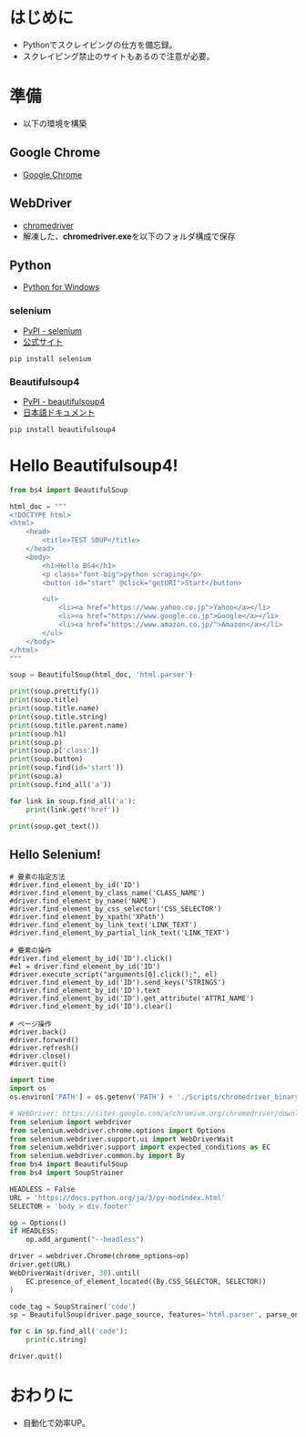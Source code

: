 # はじめに

- Pythonでスクレイピングの仕方を備忘録。
- スクレイピング禁止のサイトもあるので注意が必要。

# 準備

- 以下の環境を構築

## Google Chrome
- [Google Chrome](https://www.google.com/intl/ja_jp/chrome/)

## WebDriver
- [chromedriver](https://sites.google.com/a/chromium.org/chromedriver/downloads)
 - 解凍した、**chromedriver.exe**を以下のフォルダ構成で保存

## Python
- [Python for Windows](https://www.python.org/downloads/windows/)

### selenium
 - [PyPI - selenium](https://pypi.org/project/selenium/)
  - [公式サイト](https://selenium.dev/) 

```python:selenium
pip install selenium
```

### Beautifulsoup4
 - [PyPI - beautifulsoup4](https://pypi.org/project/beautifulsoup4/)
  - [日本語ドキュメント](http://kondou.com/BS4/#) 

```python:BS4
pip install beautifulsoup4
```

# Hello Beautifulsoup4!

```python:scraping.py
from bs4 import BeautifulSoup

html_doc = """
<!DOCTYPE html>
<html>
    <head>
        <title>TEST SOUP</title>
    </head>
    <body>
        <h1>Hello BS4</h1>
        <p class="font-big">python scraping</p>
        <button id="start" @click="getURI">Start</button>

        <ul>
            <li><a href="https://www.yahoo.co.jp">Yahoo</a></li>
            <li><a href="https://www.google.co.jp">Google</a></li>
            <li><a href="https://www.amazon.co.jp/">Amazon</a></li>
        </ul>
    </body>
</html>
"""

soup = BeautifulSoup(html_doc, 'html.parser')

print(soup.prettify())
print(soup.title)
print(soup.title.name)
print(soup.title.string)
print(soup.title.parent.name)
print(soup.h1)
print(soup.p)
print(soup.p['class'])
print(soup.button)
print(soup.find(id='start'))
print(soup.a)
print(soup.find_all('a'))

for link in soup.find_all('a'):
    print(link.get('href'))

print(soup.get_text())
```

## Hello Selenium!

```python:driver
# 要素の指定方法
#driver.find_element_by_id('ID')
#driver.find_element_by_class_name('CLASS_NAME')
#driver.find_element_by_name('NAME')
#driver.find_element_by_css_selector('CSS_SELECTOR')
#driver.find_element_by_xpath('XPath')
#driver.find_element_by_link_text('LINK_TEXT')
#driver.find_element_by_partial_link_text('LINK_TEXT')

# 要素の操作
#driver.find_element_by_id('ID').click()
#el = driver.find_element_by_id('ID')
#driver.execute_script("arguments[0].click();", el)
#driver.find_element_by_id('ID').send_keys('STRINGS')
#driver.find_element_by_id('ID').text
#driver.find_element_by_id('ID').get_attribute('ATTRI_NAME')
#driver.find_element_by_id('ID').clear()

# ページ操作
#driver.back()
#driver.forward()
#driver.refresh()
#driver.close()
#driver.quit()
```

```python:selenium.py
import time
import os
os.environ['PATH'] = os.getenv('PATH') + './Scripts/chromedriver_binary;'

# WebDriver: https://sites.google.com/a/chromium.org/chromedriver/downloads
from selenium import webdriver
from selenium.webdriver.chrome.options import Options
from selenium.webdriver.support.ui import WebDriverWait
from selenium.webdriver.support import expected_conditions as EC
from selenium.webdriver.common.by import By
from bs4 import BeautifulSoup
from bs4 import SoupStrainer

HEADLESS = False
URL = 'https://docs.python.org/ja/3/py-modindex.html'
SELECTOR = 'body > div.footer'

op = Options()
if HEADLESS:
    op.add_argument("--headless")

driver = webdriver.Chrome(chrome_options=op)
driver.get(URL)
WebDriverWait(driver, 30).until(
    EC.presence_of_element_located((By.CSS_SELECTOR, SELECTOR))
)

code_tag = SoupStrainer('code')
sp = BeautifulSoup(driver.page_source, features='html.parser', parse_only=code_tag)

for c in sp.find_all('code'):
    print(c.string)

driver.quit()
```

# おわりに

- 自動化で効率UP。
